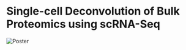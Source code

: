 # Single-cell Deconvolution of Bulk Proteomics using scRNA-Seq


![Poster](https://github.com/AhmedYoussef95/Single-cell-Proteomics-Deconvolution/blob/main/SC%20Deconvolution%20Poster.png)
